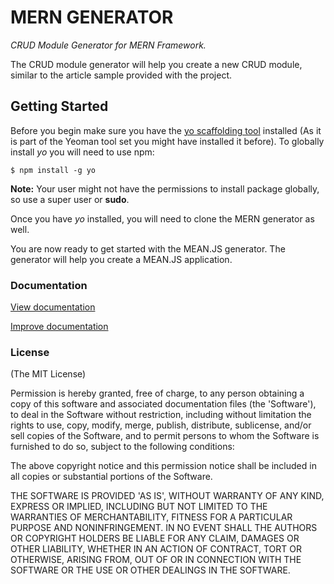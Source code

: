 # MERN GENERATOR

*CRUD Module Generator for MERN Framework.*


The CRUD module generator will help you create a new CRUD module, similar to the article sample provided with the project.

## Getting Started

Before you begin make sure you have the [yo scaffolding tool](http://yeoman.io/learning/index.html) installed (As it is part of the Yeoman tool set you might have installed it before). To globally install *yo* you will need to use npm:

```
$ npm install -g yo
```

**Note:** Your user might not have the permissions to install package globally, so use a super user or **sudo**.

Once you have *yo* installed, you will need to clone the MERN generator as well.

You are now ready to get started with the MEAN.JS generator. The generator will help you create a MEAN.JS application.

### Documentation
[View documentation](http://merndoc.tech-dojo.org)

[Improve documentation](https://github.com/tech-dojo/mern-doc)

### License

(The MIT License)

Permission is hereby granted, free of charge, to any person obtaining a copy of this software and associated documentation files (the 'Software'), to deal in the Software without restriction, including without limitation the rights to use, copy, modify, merge, publish, distribute, sublicense, and/or sell copies of the Software, and to permit persons to whom the Software is furnished to do so, subject to the following conditions:

The above copyright notice and this permission notice shall be included in all copies or substantial portions of the Software.

THE SOFTWARE IS PROVIDED 'AS IS', WITHOUT WARRANTY OF ANY KIND, EXPRESS OR IMPLIED, INCLUDING BUT NOT LIMITED TO THE WARRANTIES OF MERCHANTABILITY, FITNESS FOR A PARTICULAR PURPOSE AND NONINFRINGEMENT. IN NO EVENT SHALL THE AUTHORS OR COPYRIGHT HOLDERS BE LIABLE FOR ANY CLAIM, DAMAGES OR OTHER LIABILITY, WHETHER IN AN ACTION OF CONTRACT, TORT OR OTHERWISE, ARISING FROM, OUT OF OR IN CONNECTION WITH THE SOFTWARE OR THE USE OR OTHER DEALINGS IN THE SOFTWARE.